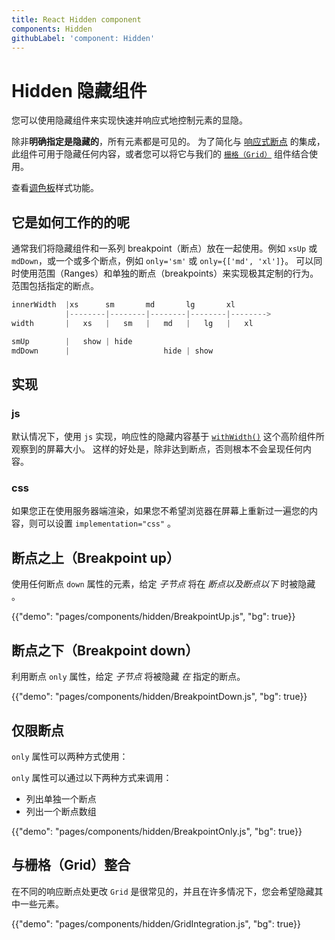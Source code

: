 ```yaml
---
title: React Hidden component
components: Hidden
githubLabel: 'component: Hidden'
---
```


# Hidden 隐藏组件

<p class="description">您可以使用隐藏组件来实现快速并响应式地控制元素的显隐。</p>

除非**明确指定是隐藏的**，所有元素都是可见的。 为了简化与 [响应式断点](/customization/breakpoints/) 的集成，此组件可用于隐藏任何内容，或者您可以将它与我们的 [`栅格（Grid）`](/components/grid/) 组件结合使用。

查看[调色板](/system/palette/)样式功能。

## 它是如何工作的的呢

通常我们将隐藏组件和一系列 breakpoint（断点）放在一起使用。例如 `xsUp` 或 `mdDown`，或一个或多个断点，例如 `only='sm'` 或 `only={['md', 'xl']}`。 可以同时使用范围（Ranges）和单独的断点（breakpoints）来实现极其定制的行为。 范围包括指定的断点。

```js
innerWidth  |xs      sm       md       lg       xl
            |--------|--------|--------|--------|-------->
width       |   xs   |   sm   |   md   |   lg   |   xl

smUp        |   show | hide
mdDown      |                     hide | show

```

## 实现

### js

默认情况下，使用 `js` 实现，响应性的隐藏内容基于 [`withWidth()`](/customization/breakpoints/#withwidth) 这个高阶组件所观察到的屏幕大小。 这样的好处是，除非达到断点，否则根本不会呈现任何内容。

### css

如果您正在使用服务器端渲染，如果您不希望浏览器在屏幕上重新过一遍您的内容，则可以设置 `implementation="css"` 。

## 断点之上（Breakpoint up）

使用任何断点 `down` 属性的元素，给定 *子节点* 将在 *断点以及断点以下* 时被隐藏 。

{{"demo": "pages/components/hidden/BreakpointUp.js", "bg": true}}

## 断点之下（Breakpoint down）

利用断点 `only` 属性，给定 *子节点* 将被隐藏 *在* 指定的断点。

{{"demo": "pages/components/hidden/BreakpointDown.js", "bg": true}}

## 仅限断点

`only` 属性可以两种方式使用：

`only` 属性可以通过以下两种方式来调用：

- 列出单独一个断点
- 列出一个断点数组

{{"demo": "pages/components/hidden/BreakpointOnly.js", "bg": true}}

## 与栅格（Grid）整合

在不同的响应断点处更改 `Grid` 是很常见的，并且在许多情况下，您会希望隐藏其中一些元素。

{{"demo": "pages/components/hidden/GridIntegration.js", "bg": true}}
